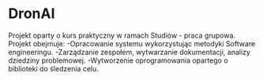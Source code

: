 # DronAI
Projekt oparty o kurs praktyczny w ramach Studiów - praca grupowa.
Projekt obejmuje:
-Opracowanie systemu wykorzystując metodyki Software engineeringu.
-Zarządzanie zespołem, wytwarzanie dokumentacji, analizy dziedziny problemowej.
-Wytworzenie oprogramowania opartego o biblioteki do śledzenia celu.
